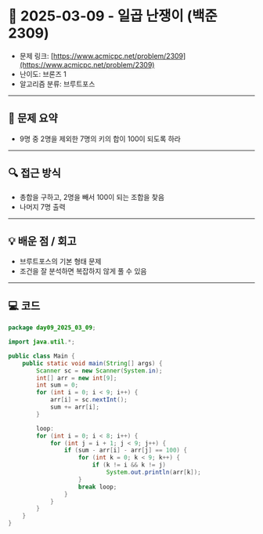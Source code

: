 # 📅 2025-03-09 - 일곱 난쟁이 (백준 2309)

- 문제 링크: [https://www.acmicpc.net/problem/2309](https://www.acmicpc.net/problem/2309)
- 난이도: 브론즈 1
- 알고리즘 분류: 브루트포스

---

## 📌 문제 요약

- 9명 중 2명을 제외한 7명의 키의 합이 100이 되도록 하라

---

## 🔍 접근 방식

- 총합을 구하고, 2명을 빼서 100이 되는 조합을 찾음
- 나머지 7명 출력

---

## 💡 배운 점 / 회고

- 브루트포스의 기본 형태 문제
- 조건을 잘 분석하면 복잡하지 않게 풀 수 있음

---

## 💻 코드

```java
package day09_2025_03_09;

import java.util.*;

public class Main {
    public static void main(String[] args) {
        Scanner sc = new Scanner(System.in);
        int[] arr = new int[9];
        int sum = 0;
        for (int i = 0; i < 9; i++) {
            arr[i] = sc.nextInt();
            sum += arr[i];
        }

        loop:
        for (int i = 0; i < 8; i++) {
            for (int j = i + 1; j < 9; j++) {
                if (sum - arr[i] - arr[j] == 100) {
                    for (int k = 0; k < 9; k++) {
                        if (k != i && k != j)
                            System.out.println(arr[k]);
                    }
                    break loop;
                }
            }
        }
    }
}

```
